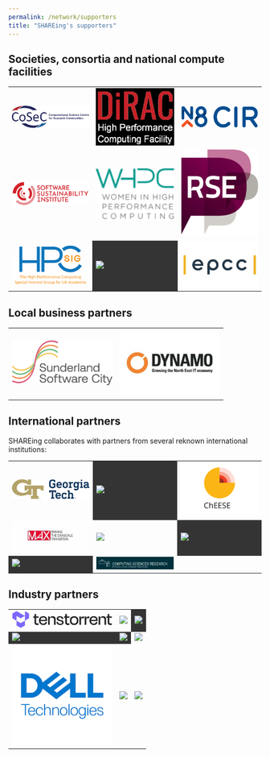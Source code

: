 ```yaml
---
permalink: /network/supporters
title: "SHAREing's supporters"
---
```


## Societies, consortia and national compute facilities

<table border="0">
 <tr>
  <td>
   <a href="https://www.cosec.ac.uk/">
    <img width="200px" src="/assets/logos/CoSeC.png" />
   </a>
  </td>
  <td>
   <a href="https://dirac.ac.uk/">
    <img width="200px" src="/assets/logos/DiRAC.webp" />
   </a>
  </td>
  <td>
   <a href="https://n8cir.org.uk/">
    <img width="200px" src="/assets/logos/N8CIR.png" />
   </a>
  </td>
 </tr>
 <tr>
  <td>
   <a href="https://www.software.ac.uk/">
    <img width="200px" src="/assets/logos/SSI.svg" />
   </a>
  </td>
  <td>
   <a href="https://womeninhpc.org/">
    <img width="200px" src="/assets/logos/WHPC.jpg" />
   </a>
  </td>
  <td>
   <a href="https://society-rse.org/">
    <img width="200px" src="/assets/logos/Soc_RSE.png" />
   </a>
  </td>
 </tr>
 <tr>
  <td>
   <a href="https://hpc-sig.org.uk/">
    <img width="200px" src="/assets/logos/HPC-SIG.png" />
   </a>
  </td>
  <td bgcolor="#343434">
   <a href="https://www.iris.ac.uk/">
    <img width="200px" src="https://www.iris.ac.uk/wp-content/uploads/2019/09/cropped-On-Dark.png" />
   </a>
  </td>
  <td>
   <a href="https://www.epcc.ed.ac.uk">
    <img width="200px" src="/assets/logos/epcc.jpg" />
   </a>
  </td>
 </tr>
</table>



## Local business partners

<table border="0">
 <tr>
  <td>
   <a href="https://www.sunderlandsoftwarecity.com">
    <img width="200px" src="/assets/logos/SunderlandSoftwareCity.png" />
   </a>
  </td>
  <td>
   <a href="https://dynamonortheast.co.uk/">
    <img width="200px" src="/assets/logos/Dynamo.gif" />
   </a>
  </td>
 </tr>
</table>

## International partners 

SHAREing collaborates with partners from several reknown international institutions:

<table border="0">
 <tr>
  <td>
   <a href="https://cse.gatech.edu/">
    <img width="200px" src="/assets/logos/GeorgiaTech.png" />
   </a>
  </td>
  <td bgcolor="#343434">
   <a href="https://www.ecmwf.int/">
    <img width="200px" src="https://www.ecmwf.int/sites/default/files/ECMWF50_Logo_Horizontal_White.png" />
   </a>
  </td>
  <td>
   <a href="https://cheese-coe.eu/">
    <img width="200px" src="/assets/logos/ChEESE.svg" />
   </a>
  </td>
 </tr>
 <tr>
  <td>
   <a href="https://www.max-centre.eu/">
    <img width="200px" src="/assets/logos/MAX-CoE.jpeg" />
   </a>
  </td>
  <td>
   <a href="https://www.cs10.tf.fau.de/">
    <img width="200px" src="https://www.cs10.tf.fau.de/files/2018/04/cropped-LSS-Logo-1.png" />
   </a>
  </td>
  <td bgcolor="#343434">
   <a href="https://casc.org/">
    <img width="200px" src="https://casc.org/wp-content/uploads/2024/06/Logo.svg" />
   </a>
  </td>
 </tr>
 <tr>
  <td bgcolor="#343434">
   <a href="https://home.cern/">
    <img width="200px" src="https://home.cern/sites/default/files/logo/cern-logo.png" />
   </a>
  </td>
  <td>
   <a href="https://crd.lbl.gov/">
    <img width="200px" src="/assets/logos/lbl.png" />
   </a>
  </td>
 </tr>
</table>


## Industry partners

<table border="0">
 <tr>
  <td>
   <a href="https://tenstorrent.com/">
    <img width="200px" src="/assets/logos/tenstorrent.svg" />
   </a>
  </td>
  <td>
   <a href="https://www.nvidia.com">
    <img width="200px" src="https://www.nvidia.com/content/nvidiaGDC/us/en_US/about-nvidia/legal-info/logo-brand-usage/_jcr_content/root/responsivegrid/nv_container_392921705/nv_container/nv_image.coreimg.100.630.png/1703060329053/nvidia-logo-vert.png" />
   </a>
  </td>
  <td bgcolor="#343434">
   <a href="https://www.amd.com">
    <img width="200px" src="https://www.amd.com/content/dam/code/images/header/amd-header-logo.svg" />
   </a>
  </td>
 </tr>
 <tr>
  <td bgcolor="#343434">
   <a href="https://www.linaro.org/">
    <img width="200px" src="https://www.linaro.org/_astro/logo_20Fg4F.webp" />
   </a>
  </td>
  <td bgcolor="#343434">
   <a href="https://www.bios-it.co.uk">
    <img width="200px" src="https://www.bios-it.co.uk/images/home/BIOS-header-logo-191x45px.svg" />
   </a>
  </td>
  <td>
   <a href="https://clustervision.com/">
    <img width="200px" src="https://clustervision.com/wp-content/uploads/2020/11/ClusterVision-ISC-Logo-2024-Landscape-lockup-digital-COLOUR-934x170-1.png" />
   </a>
  </td>
 </tr>
 <tr>
  <td>
   <a href="https://www.dell.com/">
    <img width="200px" src="/assets/logos/Dell.png" />
   </a>
  </td>
  <td>
   <a href="https://www.kaytus.com/">
    <img width="200px" src="https://www.kaytus.com/global/template/images/logo.svg" />
   </a>
  </td>
  <td>
   <a href="https://www.lenovo.com/">
    <img width="200px" src="https://p3-ofp.static.pub/fes/cms/2023/03/22/8hjmcte754uauw07ypikjkjtx0m5ib450914.svg" />
   </a>
  </td>
 </tr>
 <tr>
 </tr>
</table>


<!--
  
  %
  % Not enlisted as partners
  %
  \includepdf[pages=-]{los/LoS_Lenovo.pdf}
  \includepdf[pages=-]{los/LoS_Logicalis.pdf}
  \includepdf[pages=-]{los/LoS_Vast.pdf}
-->
